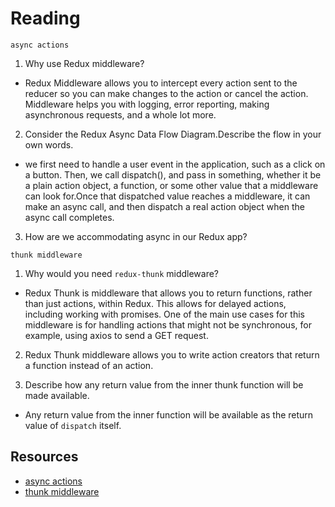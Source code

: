 # Reading

`async actions`

1. Why use Redux middleware?

- Redux Middleware allows you to intercept every action sent to the reducer so you can make changes to the action or cancel the action. Middleware helps you with logging, error reporting, making asynchronous requests, and a whole lot more.

2. Consider the Redux Async Data Flow Diagram.Describe the flow in your own words.

- we first need to handle a user event in the application, such as a click on a button. Then, we call dispatch(), and pass in something, whether it be a plain action object, a function, or some other value that a middleware can look for.Once that dispatched value reaches a middleware, it can make an async call, and then dispatch a real action object when the async call completes.

3. How are we accommodating async in our Redux app?


`thunk middleware`

1. Why would you need `redux-thunk` middleware?

- Redux Thunk is middleware that allows you to return functions, rather than just actions, within Redux. This allows for delayed actions, including working with promises. One of the main use cases for this middleware is for handling actions that might not be synchronous, for example, using axios to send a GET request.

2. Redux Thunk middleware allows you to write action creators that return a function instead of an action.

3. Describe how any return value from the inner thunk function will be made available.

- Any return value from the inner function will be available as the return value of `dispatch` itself.


## Resources

- [async actions](https://redux.js.org/tutorials/fundamentals/part-6-async-logic)
- [thunk middleware](https://github.com/reduxjs/redux-thunk)
